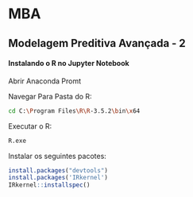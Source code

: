 # MBA
## Modelagem Preditiva Avançada - 2

#### Instalando o R no Jupyter Notebook

Abrir Anaconda Promt

Navegar Para Pasta do R:

```bash
cd C:\Program Files\R\R-3.5.2\bin\x64
```
Executar o R:
```bash
R.exe
```

Instalar os seguintes pacotes:
```R
install.packages("devtools")
install.packages('IRkernel')
IRkernel::installspec()
```

